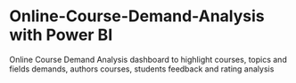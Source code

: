 # Online-Course-Demand-Analysis with Power BI
Online Course Demand Analysis dashboard to highlight courses, topics and fields demands, authors courses, students feedback and rating analysis
